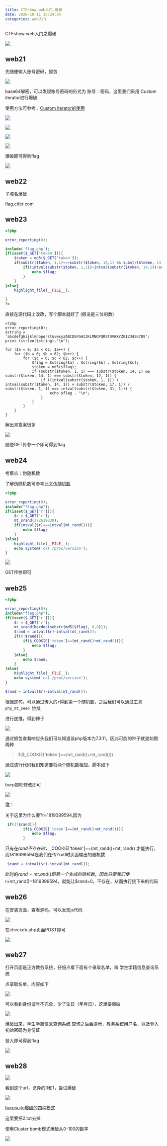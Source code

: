 ```yaml
---
title: CTFshow_web入门_爆破
date: 2020-10-11 15:24:34
categories: web入门
---
```


CTFshow web入门之爆破

<!--more-->

![](http://img.npfs06.top/20210223152515.png?imageView2/0/q/75|watermark/2/text/bnBmczA2LnRvcA==/font/5b6u6L2v6ZuF6buR/fontsize/340/fill/IzAwMDAwMA==/dissolve/62/gravity/SouthEast/dx/10/dy/10)




## web21

先随便输入账号密码，抓包

![](http://img.npfs06.top/20210223152534.png?imageView2/0/q/75|watermark/2/text/bnBmczA2LnRvcA==/font/5b6u6L2v6ZuF6buR/fontsize/340/fill/IzAwMDAwMA==/dissolve/62/gravity/SouthEast/dx/10/dy/10)



base64解密，可以发现账号密码的形式为   账号：密码，这里我们采用 Custom iterator进行爆破

使用方法可参考：<a href='https://www.cnblogs.com/007NBqaq/p/13220297.html' target='_blank'>Custom iterator的使用</a>

![](http://img.npfs06.top/20210223152601.png?imageView2/0/q/75|watermark/2/text/bnBmczA2LnRvcA==/font/5b6u6L2v6ZuF6buR/fontsize/340/fill/IzAwMDAwMA==/dissolve/62/gravity/SouthEast/dx/10/dy/10)

![](http://img.npfs06.top/20210223152616.png?imageView2/0/q/75|watermark/2/text/bnBmczA2LnRvcA==/font/5b6u6L2v6ZuF6buR/fontsize/340/fill/IzAwMDAwMA==/dissolve/62/gravity/SouthEast/dx/10/dy/10)

![](http://img.npfs06.top/20210223152635.png?imageView2/0/q/75|watermark/2/text/bnBmczA2LnRvcA==/font/5b6u6L2v6ZuF6buR/fontsize/340/fill/IzAwMDAwMA==/dissolve/62/gravity/SouthEast/dx/10/dy/10)

![](http://img.npfs06.top/20210223152650.png?imageView2/0/q/75|watermark/2/text/bnBmczA2LnRvcA==/font/5b6u6L2v6ZuF6buR/fontsize/340/fill/IzAwMDAwMA==/dissolve/62/gravity/SouthEast/dx/10/dy/10)





爆破即可得到flag

![](http://img.npfs06.top/20210223152708.png?imageView2/0/q/75|watermark/2/text/bnBmczA2LnRvcA==/font/5b6u6L2v6ZuF6buR/fontsize/340/fill/IzAwMDAwMA==/dissolve/62/gravity/SouthEast/dx/10/dy/10)



## web22

子域名爆破

flag.ctfer.com



## web23

```php
<?php

error_reporting(0);

include('flag.php');
if(isset($_GET['token'])){
    $token = md5($_GET['token']);
    if(substr($token, 1,1)===substr($token, 14,1) && substr($token, 14,1) ===substr($token, 17,1)){
        if((intval(substr($token, 1,1))+intval(substr($token, 14,1))+substr($token, 17,1))/substr($token, 1,1)===intval(substr($token, 31,1))){
            echo $flag;
        }
    }
}else{
    highlight_file(__FILE__);

}
?>

```

直接在源代码上改改，写个脚本就好了 (假设是三位的数)

```
<?php
error_reporting(0);
$string = 'abcdefghijklmnopqrstuvwxyzABCDEFGHIJKLMNOPQRSTUVWXYZ0123456789';
print (strlen($string)."\n");

for ($a = 0; $a < 62; $a++) {
    for ($b = 0; $b < 62; $b++) {
        for ($c = 0; $c < 62; $c++) {
            $flag = $string[$a] . $string[$b] . $string[$c];
            $token = md5($flag);
            if (substr($token, 1, 1) === substr($token, 14, 1) && substr($token, 14, 1) === substr($token, 17, 1)) {
                if ((intval(substr($token, 1, 1)) + intval(substr($token, 14, 1)) + substr($token, 17, 1)) / substr($token, 1, 1) === intval(substr($token, 31, 1))) {
                    echo $flag . "\n";
                }
            }
        }
    }
}
```

解出来答案很多

![](http://img.npfs06.top/20210223152726.png?imageView2/0/q/75|watermark/2/text/bnBmczA2LnRvcA==/font/5b6u6L2v6ZuF6buR/fontsize/340/fill/IzAwMDAwMA==/dissolve/62/gravity/SouthEast/dx/10/dy/10)



随便GET传参一个即可得到flag



## web24

考察点：伪随机数

了解伪随机数可参考此文<a href='https://blog.csdn.net/zss192/article/details/104327432' target='_blank'>伪随机数</a>

```php
<?php

error_reporting(0);
include("flag.php");
if(isset($_GET['r'])){
    $r = $_GET['r'];
    mt_srand(372619038);
    if(intval($r)===intval(mt_rand())){
        echo $flag;
    }
}else{
    highlight_file(__FILE__);
    echo system('cat /proc/version');
}
```

![](http://img.npfs06.top/20210223152748.png?imageView2/0/q/75|watermark/2/text/bnBmczA2LnRvcA==/font/5b6u6L2v6ZuF6buR/fontsize/340/fill/IzAwMDAwMA==/dissolve/62/gravity/SouthEast/dx/10/dy/10)

GET传参即可



## web25

```php
<?php

error_reporting(0);
include("flag.php");
if(isset($_GET['r'])){
    $r = $_GET['r'];
    mt_srand(hexdec(substr(md5($flag), 0,8)));
    $rand = intval($r)-intval(mt_rand());
    if((!$rand)){
        if($_COOKIE['token']==(mt_rand()+mt_rand())){
            echo $flag;
        }
    }else{
        echo $rand;
    }
}else{
    highlight_file(__FILE__);
    echo system('cat /proc/version');
}
```





```php
$rand = intval($r)-intval(mt_rand());
```

根据这句，可以通过传入的`r`得到第一个随机数，之后我们可以通过工具`php_mt_seed `<a href='https://github.com/lepiaf/php_mt_seed' target='_blank'>地址</a>

进行逆推，得到种子

![](http://img.npfs06.top/20210223152840.png?imageView2/0/q/75|watermark/2/text/bnBmczA2LnRvcA==/font/5b6u6L2v6ZuF6buR/fontsize/340/fill/IzAwMDAwMA==/dissolve/62/gravity/SouthEast/dx/10/dy/10)

通过抓包查看响应头我们可以知道该php版本为7.3.11，因此可能的种子就是如图两种

>    if($_COOKIE['token']==(mt_rand()+mt_rand()))

通过该行代码我们知道要将两个随机数相加，脚本如下

![](http://img.npfs06.top/20210223152857.png?imageView2/0/q/75|watermark/2/text/bnBmczA2LnRvcA==/font/5b6u6L2v6ZuF6buR/fontsize/340/fill/IzAwMDAwMA==/dissolve/62/gravity/SouthEast/dx/10/dy/10)



burp抓吧修改即可

![](http://img.npfs06.top/20210223152912.png?imageView2/0/q/75|watermark/2/text/bnBmczA2LnRvcA==/font/5b6u6L2v6ZuF6buR/fontsize/340/fill/IzAwMDAwMA==/dissolve/62/gravity/SouthEast/dx/10/dy/10)

**注**：

关于这里为什么要?r=1819399594,因为

```php
 if((!$rand)){
        if($_COOKIE['token']==(mt_rand()+mt_rand())){
            echo $flag;
        }
```

只有在$rand不存在时，$_COOKIE['token']==(mt_rand()+mt_rand() 才能执行，而1819399594是我们在传?r=0时页面输出的随机数

```php
 $rand = intval($r)-intval(mt_rand());
```

此时的$rand = mt_rand()即第一个生成的随机数，因此只要我们使$r=mt_rand()=1819399594，就能让$rand=0，不存在，从而执行接下来的代码




## web26

在安装页面，查看源码，可以发现js代码

![](http://img.npfs06.top/20210223152937.png?imageView2/0/q/75|watermark/2/text/bnBmczA2LnRvcA==/font/5b6u6L2v6ZuF6buR/fontsize/340/fill/IzAwMDAwMA==/dissolve/62/gravity/SouthEast/dx/10/dy/10)

在checkdb.php页面POST即可

![](http://img.npfs06.top/20210223152952.png?imageView2/0/q/75|watermark/2/text/bnBmczA2LnRvcA==/font/5b6u6L2v6ZuF6buR/fontsize/340/fill/IzAwMDAwMA==/dissolve/62/gravity/SouthEast/dx/10/dy/10)



## web27

打开页面是正方教务系统，仔细点看下面有个录取名单，和 学生学籍信息查询系统

点录取名单，内容如下

![](http://img.npfs06.top/20210223153008.png?imageView2/0/q/75|watermark/2/text/bnBmczA2LnRvcA==/font/5b6u6L2v6ZuF6buR/fontsize/340/fill/IzAwMDAwMA==/dissolve/62/gravity/SouthEast/dx/10/dy/10)

可以看到身份证号不完全，少了生日（年月日），这里要爆破

![](http://img.npfs06.top/20210223153019.png?imageView2/0/q/75|watermark/2/text/bnBmczA2LnRvcA==/font/5b6u6L2v6ZuF6buR/fontsize/340/fill/IzAwMDAwMA==/dissolve/62/gravity/SouthEast/dx/10/dy/10)

爆破出来，学生学籍信息查询系统 查询之后会提示，教务系统用户名，以及登入初始密码为身份证

登入即可得到flag

![](http://img.npfs06.top/20210223153033.png?imageView2/0/q/75|watermark/2/text/bnBmczA2LnRvcA==/font/5b6u6L2v6ZuF6buR/fontsize/340/fill/IzAwMDAwMA==/dissolve/62/gravity/SouthEast/dx/10/dy/10)





## web28

![](http://img.npfs06.top/20210223153055.png?imageView2/0/q/75|watermark/2/text/bnBmczA2LnRvcA==/font/5b6u6L2v6ZuF6buR/fontsize/340/fill/IzAwMDAwMA==/dissolve/62/gravity/SouthEast/dx/10/dy/10)



看到这个url，诡异的0和1，尝试爆破

![](http://img.npfs06.top/20210223153106.png?imageView2/0/q/75|watermark/2/text/bnBmczA2LnRvcA==/font/5b6u6L2v6ZuF6buR/fontsize/340/fill/IzAwMDAwMA==/dissolve/62/gravity/SouthEast/dx/10/dy/10)

<a href='https://blog.csdn.net/qq_39101049/article/details/90234669' target="_blank">burpsuite爆破的四种模式</a>

这里要把2.txt去掉

使用Cluster bomb模式爆破从0-100的数字




![](http://img.npfs06.top/20210223153119.png?imageView2/0/q/75|watermark/2/text/bnBmczA2LnRvcA==/font/5b6u6L2v6ZuF6buR/fontsize/340/fill/IzAwMDAwMA==/dissolve/62/gravity/SouthEast/dx/10/dy/10)